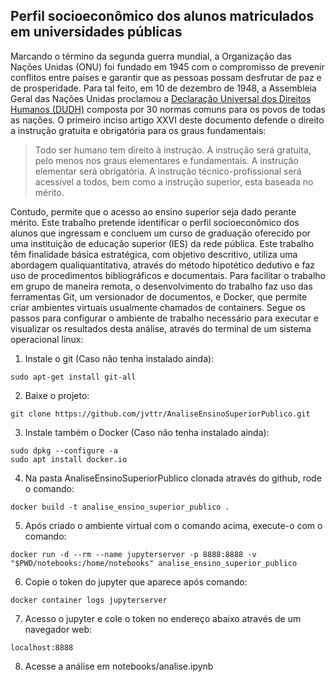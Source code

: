 ## Perfil socioeconômico dos alunos matriculados em universidades públicas

Marcando o término da segunda guerra mundial, a Organização das Nações Unidas
(ONU) foi fundado em 1945 com o compromisso de prevenir conflitos entre paı́ses e
garantir que as pessoas possam desfrutar de paz e de prosperidade. Para tal feito, em
10 de dezembro de 1948, a Assembleia Geral das Nações Unidas proclamou a [Declaração
Universal dos Direitos Humanos (DUDH)](https://www.unicef.org/brazil/declaracao-universal-dos-direitos-humanos) composta por 30 normas comuns para os povos
de todas as nações. O primeiro inciso artigo XXVI deste documento defende o direito a instrução gratuita
e obrigatória para os graus fundamentais:

>Todo ser humano tem direito à instrução. A instrução será gratuita, pelo menos nos graus elementares e fundamentais. A instrução elementar será obrigatória. A instrução técnico-profissional será acessível a todos, bem como a instrução superior, esta baseada no mérito.

Contudo, permite que o acesso ao ensino superior seja dado perante mérito. Este trabalho pretende identificar o perfil socioeconômico dos
alunos que ingressam e concluem um curso de graduação oferecido por uma instituição de educação superior (IES) da rede pública. Este trabalho têm finalidade básica estratégica, com objetivo descritivo, utiliza uma abordagem qualiquantitativa, através do método hipotético dedutivo e faz uso de procedimentos bibliográficos e documentais.
Para facilitar o trabalho em grupo de maneira remota, o desenvolvimento do trabalho faz uso das ferramentas Git, um versionador de documentos, e Docker, que permite criar ambientes virtuais usualmente chamados de containers. Segue os passos para configurar o ambiente de trabalho necessário para executar e visualizar os resultados desta análise, através do terminal de um sistema operacional linux:

1. Instale o git (Caso não tenha instalado ainda):
~~~
sudo apt-get install git-all
~~~
2. Baixe o projeto:
~~~
git clone https://github.com/jvttr/AnaliseEnsinoSuperiorPublico.git
~~~
3. Instale também o Docker (Caso não tenha instalado ainda):
~~~
sudo dpkg --configure -a
sudo apt install docker.io
~~~
4. Na pasta AnaliseEnsinoSuperiorPublico clonada através do github, rode o comando:
~~~
docker build -t analise_ensino_superior_publico .
~~~
5. Após criado o ambiente virtual com o comando acima, execute-o com o comando:
~~~
docker run -d --rm --name jupyterserver -p 8888:8888 -v "$PWD/notebooks:/home/notebooks" analise_ensino_superior_publico
~~~
6. Copie o token do jupyter que aparece após comando:
~~~
docker container logs jupyterserver
~~~
7. Acesso o jupyter e cole o token no endereço abaixo através de um navegador web:
~~~
localhost:8888
~~~
8. Acesse a análise em notebooks/analise.ipynb
